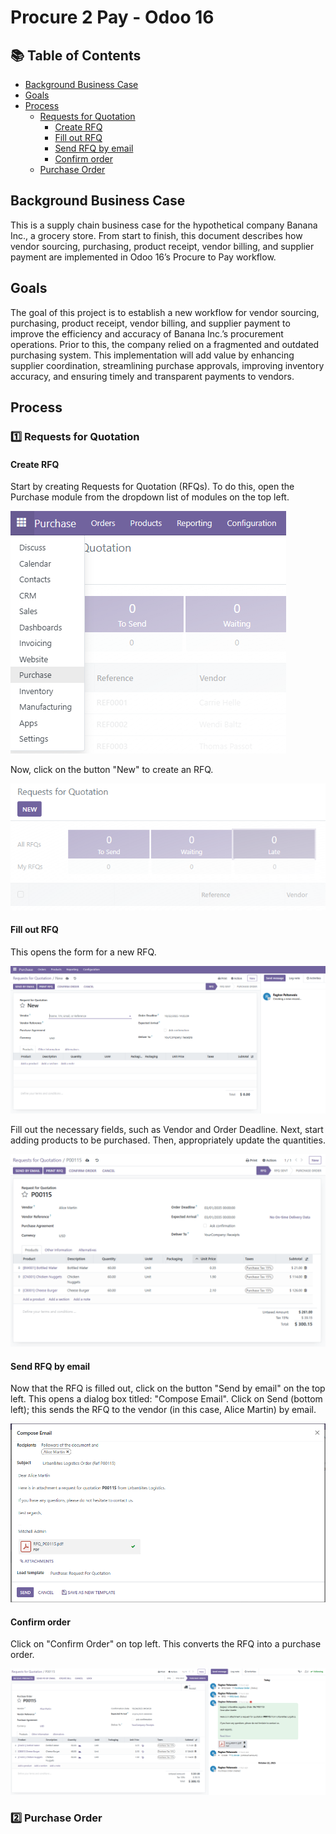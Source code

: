 # Procure 2 Pay - Odoo 16

## 📚 Table of Contents

- [Background Business Case](#background-business-case)
- [Goals](#goals)
- [Process](#process)
  - [Requests for Quotation](#1️⃣-Requests--for--Quotation)
    - [Create RFQ](#Create-RFQ)
    - [Fill out RFQ](#Fill-out-RFQ)
    - [Send RFQ by email](#Send-RFQ-by-email)
    - [Confirm order](#Confirm-order)
  - [Purchase Order](#2️⃣-Purchase-Order)

## Background Business Case

This is a supply chain business case for the hypothetical company Banana Inc., a grocery store. From start to finish, this document describes how vendor sourcing, purchasing, product receipt, vendor billing, and supplier payment are implemented in Odoo 16’s Procure to Pay workflow.

## Goals

The goal of this project is to establish a new workflow for vendor sourcing, purchasing, product receipt, vendor billing, and supplier payment to improve the efficiency and accuracy of Banana Inc.’s procurement operations. Prior to this, the company relied on a fragmented and outdated purchasing system. This implementation will add value by enhancing supplier coordination, streamlining purchase approvals, improving inventory accuracy, and ensuring timely and transparent payments to vendors.

## Process

### 1️⃣ Requests for Quotation

#### Create RFQ

Start by creating Requests for Quotation (RFQs).
To do this, open the Purchase module from the dropdown list of modules on the top left.

![Purchase module](./Screenshots/Purchase_module.png)

Now, click on the button "New" to create an RFQ.

![Requests for Quotation](./Screenshots/Requests_for_Quotation.png)

#### Fill out RFQ

This opens the form for a new RFQ.

![New RFQ form](./Screenshots/New_RFQ_form.png)

Fill out the necessary fields, such as Vendor and Order Deadline. Next, start adding products to be purchased. Then, appropriately update the quantities.

![FilledOutRFQ](./Screenshots/FilledOutRFQ.png)

#### Send RFQ by email

Now that the RFQ is filled out, click on the button "Send by email" on the top left. This opens a dialog box titled: "Compose Email". Click on Send (bottom left); this sends the RFQ to the vendor (in this case, Alice Martin) by email.

![ComposeEmail](./Screenshots/ComposeEmail.png)

#### Confirm order

Click on "Confirm Order" on top left. This converts the RFQ into a purchase order.

![RFQtoPurchaseOrder](Screenshots/RFQtoPurchaseOrder.png)

### 2️⃣ Purchase Order
